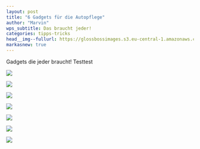 ```yaml
---
layout: post
title: "6 Gadgets für die Autopflege"
author: "Marvin"
wps_subtitle: Das braucht jeder!
categories: tipps-tricks
head__img--fullurl: https://glossbossimages.s3.eu-central-1.amazonaws.com/
markasnew: true
---
```


Gadgets die jeder braucht! Testtest

![](https://glossbossimages.s3.eu-central-1.amazonaws.com/marvin/gadgets/DSC_0005.jpg)

![](https://glossbossimages.s3.eu-central-1.amazonaws.com/marvin/gadgets/DSC_0006.jpg)

![](https://glossbossimages.s3.eu-central-1.amazonaws.com/marvin/gadgets/gadget00.jpg)

![](https://glossbossimages.s3.eu-central-1.amazonaws.com/marvin/gadgets/gadget01.jpg)

![](https://glossbossimages.s3.eu-central-1.amazonaws.com/marvin/gadgets/gadget02.jpg)

![](https://glossbossimages.s3.eu-central-1.amazonaws.com/marvin/gadgets/gadget03.jpg)

![](https://glossbossimages.s3.eu-central-1.amazonaws.com/marvin/gadgets/gadget04.jpg)
